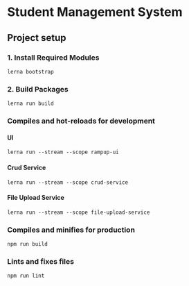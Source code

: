 # Student Management System

## Project setup

### 1. Install Required Modules
```
lerna bootstrap
```
### 2. Build Packages
```
lerna run build
```

### Compiles and hot-reloads for development

#### UI
```
lerna run --stream --scope rampup-ui
```

#### Crud Service
```
lerna run --stream --scope crud-service
```

#### File Upload Service
```
lerna run --stream --scope file-upload-service
```

### Compiles and minifies for production
```
npm run build
```

### Lints and fixes files
```
npm run lint
```

